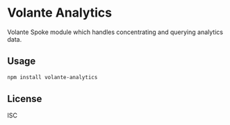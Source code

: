 # Volante Analytics

Volante Spoke module which handles concentrating and querying analytics data.

## Usage

```bash
npm install volante-analytics
```


## License

ISC